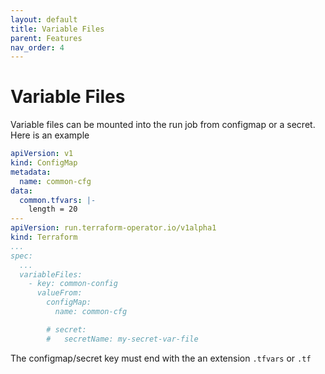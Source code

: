 ```yaml
---
layout: default
title: Variable Files
parent: Features
nav_order: 4
---
```


# Variable Files
Variable files can be mounted into the run job from configmap or a secret. Here is an example

```yaml
apiVersion: v1
kind: ConfigMap
metadata:
  name: common-cfg
data:
  common.tfvars: |-
    length = 20
---
apiVersion: run.terraform-operator.io/v1alpha1
kind: Terraform
...
spec:
  ...
  variableFiles:
    - key: common-config
      valueFrom:
        configMap:
          name: common-cfg

        # secret:
        #   secretName: my-secret-var-file
```

The configmap/secret key must end with the an extension `.tfvars` or `.tf`